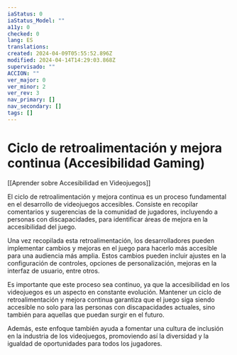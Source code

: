 ```yaml
---
iaStatus: 0
iaStatus_Model: ""
a11y: 0
checked: 0
lang: ES
translations: 
created: 2024-04-09T05:55:52.896Z
modified: 2024-04-14T14:29:03.868Z
supervisado: ""
ACCION: ""
ver_major: 0
ver_minor: 2
ver_rev: 3
nav_primary: []
nav_secondary: []
tags: []
---
```

# Ciclo de retroalimentación y mejora continua (Accesibilidad Gaming)

[[Aprender sobre Accesibilidad en Videojuegos]]

El ciclo de retroalimentación y mejora continua es un proceso fundamental en el desarrollo de videojuegos accesibles. Consiste en recopilar comentarios y sugerencias de la comunidad de jugadores, incluyendo a personas con discapacidades, para identificar áreas de mejora en la accesibilidad del juego.

Una vez recopilada esta retroalimentación, los desarrolladores pueden implementar cambios y mejoras en el juego para hacerlo más accesible para una audiencia más amplia. Estos cambios pueden incluir ajustes en la configuración de controles, opciones de personalización, mejoras en la interfaz de usuario, entre otros.

Es importante que este proceso sea continuo, ya que la accesibilidad en los videojuegos es un aspecto en constante evolución. Mantener un ciclo de retroalimentación y mejora continua garantiza que el juego siga siendo accesible no solo para las personas con discapacidades actuales, sino también para aquellas que puedan surgir en el futuro.

Además, este enfoque también ayuda a fomentar una cultura de inclusión en la industria de los videojuegos, promoviendo así la diversidad y la igualdad de oportunidades para todos los jugadores.
